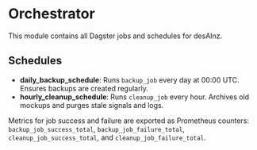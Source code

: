 # Orchestrator

This module contains all Dagster jobs and schedules for desAInz.

## Schedules

- **daily_backup_schedule**: Runs `backup_job` every day at 00:00 UTC. Ensures backups are created regularly.
- **hourly_cleanup_schedule**: Runs `cleanup_job` every hour. Archives old
  mockups and purges stale signals and logs.

Metrics for job success and failure are exported as Prometheus counters:
`backup_job_success_total`, `backup_job_failure_total`, `cleanup_job_success_total`, and `cleanup_job_failure_total`.

